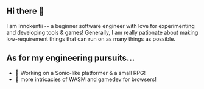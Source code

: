 ## Hi there :wave:

I am Innokentii -- a beginner software engineer with love for experimenting and developing
tools & games! Generally, I am really pationate about making low-requirement things that
can run on as many things as possible.

## As for my engineering pursuits...
- :telescope: Working on a Sonic-like platformer & a small RPG!
- :seedling: more intricacies of WASM and gamedev for browsers!
